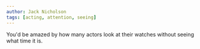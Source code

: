 ```yaml
---
author: Jack Nicholson
tags: [acting, attention, seeing]
---
```

You'd be amazed by how many actors look at their watches without seeing what time it is.
